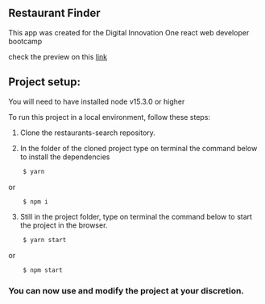 ## Restaurant Finder

This app was created for the Digital Innovation One react web developer bootcamp

check the preview on this [link](restaurants-search.vercel.app)

## Project setup:

You will need to have installed node v15.3.0 or higher

To run this project in a local environment, follow these steps:

1. Clone the restaurants-search repository.

2. In the folder of the cloned project type on terminal the command below to install the dependencies

```bash
    $ yarn
```

or

```bash
    $ npm i
```

3. Still in the project folder, type on terminal the command below to start the project in the browser.

```bash
    $ yarn start
```

or

```bash
    $ npm start
```

### You can now use and modify the project at your discretion.
